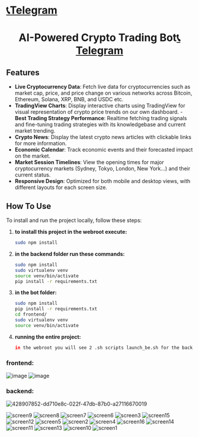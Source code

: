 # [📞Telegram](https://t.me/daveex0086)

<div align="center">
  <h1>AI-Powered Crypto Trading Bot<a href="https://t.me/daveex0086">📞Telegram</a></h1>
</div>

## Features

- **Live Cryptocurrency Data**: Fetch live data for cryptocurrencies such as market cap, price, and price change on various networks across Bitcoin, Ethereum, Solana, XRP, BNB, and USDC etc.
- **TradingView Charts**: Display interactive charts using TradingView for visual representation of crypto price trends on our own dashboard.
-**Best Trading Strategy Performance**: Realtime fetching trading signals and fine-tuning trading strategies with its knowledgebase and current market trending.
- **Crypto News**: Display the latest crypto news articles with clickable links for more information.
- **Economic Calendar**: Track economic events and their forecasted impact on the market.
- **Market Session Timelines**: View the opening times for major cryptocurrency markets (Sydney, Tokyo, London, New York...) and their current status.
- **Responsive Design**: Optimized for both mobile and desktop views, with different layouts for each screen size.

## How To Use

To install and run the project locally, follow these steps:

1. **to install this project in the webroot execute:**
   ```bash
   sudo npm install

2. **in the backend folder run these commands:**
   ```bash
   sudo npm install
   sudo virtualenv venv
   source venv/bin/activate
   pip install -r requirements.txt
3. **in the bot folder:**
   ```bash
   sudo npm install
   pip install -r requirements.txt
   cd frontend/
   sudo virtualenv venv
   source venv/bin/activate
4. **running the entire project:**
   ```bash
   in the webroot you will see 2 .sh scripts launch_be.sh for the backend and launch_fe.sh for the frontend.
   ```
### frontend:
![image](https://github.com/user-attachments/assets/4f27dfb7-331a-4efc-a08a-ebbceaba08c7)
![image](https://github.com/user-attachments/assets/6e5a517e-f34f-4b20-825f-cdcac3342255)

### backend:
![428907852-dd710e8c-022f-47db-87b0-a27116670019](https://github.com/user-attachments/assets/9202ef30-9462-460c-88c8-c455629e445d)

![screen9](https://github.com/user-attachments/assets/4053a368-6fcb-451a-b081-ec82163b6835)
![screen8](https://github.com/user-attachments/assets/7efd2987-9cbc-45c2-871b-01d9a64247d9)
![screen7](https://github.com/user-attachments/assets/0e236110-e318-4e37-8cc5-641b08b510ed)
![screen6](https://github.com/user-attachments/assets/646d6631-314d-40b6-9c8f-f4b9b080f3dc)
![screen3](https://github.com/user-attachments/assets/e30958f1-ea9c-44fd-9c83-5f45225684e9)
![screen15](https://github.com/user-attachments/assets/b906adfe-ecd6-4eb1-8a8c-b2012790b6ee)
![screen12](https://github.com/user-attachments/assets/bfa4b955-b793-46d8-b416-63c309d0e15d)
![screen5](https://github.com/user-attachments/assets/476a9c14-ea5a-4e58-91b4-cd951f2e937d)
![screen2](https://github.com/user-attachments/assets/a8a05945-077b-444a-8dc2-719ffd4495d2)
![screen4](https://github.com/user-attachments/assets/28f2af84-5815-4d4c-b66f-7c3c60472fbe)
![screen16](https://github.com/user-attachments/assets/7dbc41bc-ee42-463c-a0d9-27291837cbbb)
![screen14](https://github.com/user-attachments/assets/035904e8-ebea-47ba-a751-b0355c26273d)
![screen11](https://github.com/user-attachments/assets/c2028b52-cb54-4d28-bf6d-4e1e76ff648b)
![screen13](https://github.com/user-attachments/assets/fb77566e-6dac-49e8-bbe0-1bbabec7685f)
![screen10](https://github.com/user-attachments/assets/8cca9d76-2300-448e-a16a-833d276d2087)
![screen1](https://github.com/user-attachments/assets/e5d23df8-b3db-457c-bdd7-92c5e99a709a)


